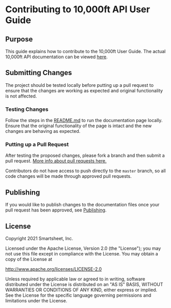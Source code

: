 # Contributing to 10,000ft API User Guide

## Purpose

This guide explains how to contribute to the 10,000ft User Guide. The actual 10,000ft API documentation can be viewed [here](https://10kft.github.io/10kft-api/).

## Submitting Changes
The project should be tested locally before putting up a pull request to ensure that the changes are working as expected and original functionality is not affected.

### Testing Changes
Follow the steps in the [README.md](README.md#Running-the-Docs-Locally) to run the documentation page locally. Ensure that the original functionality of the page is intact and the new changes are behaving as expected.

### Putting up a Pull Request
After testing the proposed changes, please fork a branch and then submit a pull request. [More info about pull requests here.](https://help.github.com/en/articles/about-pull-requests)

Contributors do not have access to push directly to the `master` branch, so all code changes will be made through approved pull requests.

## Publishing
If you would like to publish changes to the documentation files once your pull request has been approved, see [Publishing](PUBLISHING.md).

## License
Copyright 2021 Smartsheet, Inc.

Licensed under the Apache License, Version 2.0 (the
"License"); you may not use this file except in compliance
with the License. You may obtain a copy of the License at

http://www.apache.org/licenses/LICENSE-2.0

Unless required by applicable law or agreed to in writing,
software distributed under the License is distributed on an
"AS IS" BASIS, WITHOUT WARRANTIES OR CONDITIONS OF ANY KIND,
either express or implied. See the License for the specific
language governing permissions and limitations under the
License.

